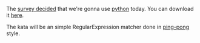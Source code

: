 The [survey decided][doodle] that we're gonna use [python] today. You can download it [here][python].

The kata will be an simple RegularExpression matcher done in [ping-pong] style.


[doodle]: http://www.doodle.com/6vty3xzaf759z9ue
[python]: http://www.python.org/download/
[ping-pong]: http://codingdojo.org/cgi-bin/wiki.pl?PingPong
